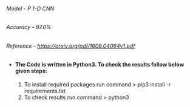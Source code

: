 ###### Model - P 1-D CNN

###### Accuracy - 97.0% 

###### Reference - https://arxiv.org/pdf/1608.04064v1.pdf 

- #### The Code is written in Python3. To check the results follow below given steps:

  1. To install required packages run command > pip3 install -r requirements.txt
  2. To check results run command > python3
